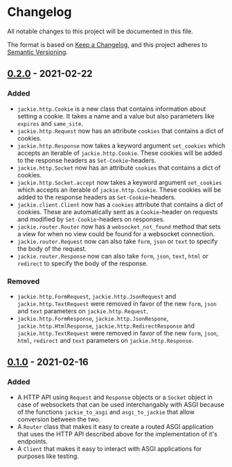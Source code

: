 # Changelog
All notable changes to this project will be documented in this file.

The format is based on [Keep a Changelog](https://keepachangelog.com/en/1.0.0/),
and this project adheres to [Semantic Versioning](https://semver.org/spec/v2.0.0.html).

## [0.2.0] - 2021-02-22
### Added
- `jackie.http.Cookie` is a new class that contains information about setting
a cookie. It takes a name and a value but also parameters like `expires` and
`same_site`.
- `jackie.http.Request` now has an attribute `cookies` that contains a dict of
cookies.
- `jackie.http.Response` now takes a keyword argument `set_cookies` which
accepts an iterable of `jackie.http.Cookie`. These cookies will be added to the
response headers as `Set-Cookie`-headers.
- `jackie.http.Socket` now has an attribute `cookies` that contains a dict of
cookies.
- `jackie.http.Socket.accept` now takes a keyword argument `set_cookies` which
accepts an iterable of `jackie.http.Cookie`. These cookies will be added to the
response headers as `Set-Cookie`-headers.
- `jackie.client.Client` now has a `cookies` attribute that contains a dict of
cookies. These are automatically sent as a `Cookie`-header on requests and
modified by `Set-Cookie`-headers on responses.
- `jackie.router.Router` now has a `websocket_not_found` method that sets a
view for when no view could be found for a websocket connection.
- `jackie.router.Request` now can also take `form`, `json` or `text` to specify
the body of the request.
- `jackie.router.Response` now can also take `form`, `json`, `text`, `html` or
`redirect` to specify the body of the response.

### Removed
- `jackie.http.FormRequest`, `jackie.http.JsonRequest` and
`jackie.http.TextRequest` were removed in favor of the new `form`, `json` and
`text` parameters on `jackie.http.Request`.
- `jackie.http.FormResponse`, `jackie.http.JsonRespone`,
`jackie.http.HtmlResponse`, `jackie.http.RedirectResponse` and
`jackie.http.TextRequest` were removed in favor of the new `form`, `json`,
`html`, `redirect` and `text` parameters on `jackie.http.Response`.


## [0.1.0] - 2021-02-16
### Added
- A HTTP API using `Request` and `Response` objects or a `Socket` object in
case of websockets that can be used interchangably with ASGI because of the
functions `jackie_to_asgi` and `asgi_to_jackie` that allow conversion between
the two.
- A `Router` class that makes it easy to create a routed ASGI application that
uses the HTTP API described above for the implementation of it's endpoints.
- A `Client` that makes it easy to interact with ASGI applications for purposes
like testing.

[0.2.0]: https://github.com/daanvdk/jackie/compare/v0.1.0..v0.2.0
[0.1.0]: https://github.com/daanvdk/jackie/releases/tag/v0.1.0
